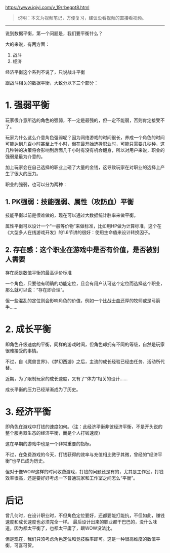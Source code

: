 https://www.iqiyi.com/v_19rrbegpt8.html

> 说明：本文为视频笔记，方便复习，建议没看视频的直接看视频。

***

说到数据平衡，第一个问题是，我们要平衡什么？

大的来说，有两方面：
1. 战斗
2. 经济

经济平衡这个系列不说了，只说战斗平衡

跟战斗相关的数据平衡，大致分以下三个部分：
# 1. 强弱平衡
玩家很介意所选的角色的强弱，不一定是最强的，但一定不能弱，否则肯定接受不了。

玩家为什么这么介意角色强弱呢？因为网络游戏的时间很长，养成一个角色的时间可能达到几百小时甚至上千小时，但在最开始选择职业时，可能只需要几秒种，这几秒钟的决策将会影响到后面几千小时有没有机会翻身，所以对用户来说，职业的强弱是最为介意的。

加上玩家会在自己选择的职业上砸了大量的金钱，这导致玩家在对职业的选择上产生了很大的压力。

职业的强弱，也可以分为两种：
## 1. PK强弱：技能强弱、属性（攻防血）平衡
技能平衡以前是很难做的，现在可以通过大数据统计胜率来做平衡。

属性平衡可以设计一个“一般等价物”来做标准，比如用HP做为计算标准，这个在《大型多人在线游戏开发》的1.6节讲的很好：使用生命值来设计转换因子。

## 2. 存在感：这个职业在游戏中是否有价值，是否被别人需要
存在感是数值平衡的最高评价标准

一个角色，只要他有明确的功能定位，且会有用户认可这个定位而选择这个职业，那么就可以说：“存在即合理”。

但一些混乱的定位则会影响角色的价值，例如一个比战士血还厚的牧师或是弓箭手……


# 2. 成长平衡
即角色升级速度的平衡，同样的游戏时间，但角色却拥有不同的等级，自然是玩家很难接受的事情。

不过，自《魔兽世界》、《梦幻西游》之后，主流的成长经验已经由任务、活动所代替。

近期，为了限制玩家的成长速度，又有了“体力”相关的设计……

成长平衡的压力已经渐渐成为了历史。


# 3. 经济平衡
即角色在游戏中打钱的速度如何。（注：此经济平衡非彼经济平衡，不是开头说的整个服务器生态的经济平衡，而是个人打钱速度）

这在早期的游戏中也是一个非常重要的指标。

不过，在免费游戏的今天，打钱获得的效率与充值相比微乎其微，曾经的“经济平衡”也早已成为历史。

但对于像WOW这样的时间收费游戏，打钱的问题还是有的，尤其是工作室，打钱效率很高，还是要好好考虑一下普通玩家和工作室之间怎么“平衡”。

# 后记
曾几何时，在设计职业时，不但角色定位要好，还都要能打能抗，不但如此，赚钱速度和成长速度也必须完全一样。
最后设计出来的职业都干巴巴的，没什么味道，因为都太平衡了，也都太平庸了，跟WOW没法比。

但是现在，我们只须考虑角色定位和竞技胜率即可。这是一种很高维度的数值平衡，可喜可贺。


